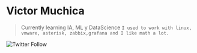 # Victor Muchica

> Currently learning IA, ML y DataScience
 `I used to work with linux, vmware, asterisk, zabbix,grafana and I like math a lot.`

![Twitter Follow](https://img.shields.io/twitter/follow/muchikon?label=muchikon&style=social)
